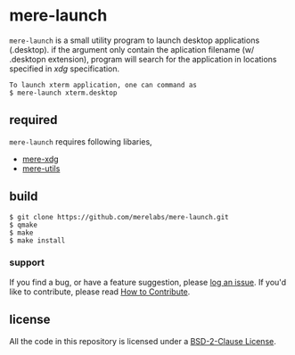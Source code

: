 # mere-launch
`mere-launch` is a small utility program to launch desktop applications (.desktop). if the argument only contain the aplication filename (w/ .desktopn extension), program will search for the application in locations specified in *xdg* specification.

```
To launch xterm application, one can command as
$ mere-launch xterm.desktop
```

## required ##
`mere-launch` requires following libaries,
- [mere-xdg](https://github.com/merelabs/mere-xdg-lib)
- [mere-utils](https://github.com/merelabs/mere-utils-lib)

## build ##
```
$ git clone https://github.com/merelabs/mere-launch.git
$ qmake
$ make
$ make install
```
### support
If you find a bug, or have a feature suggestion, please [log an issue](https://github.com/merelabs/mere-utils-lib/issues). If you'd like to
contribute, please read [How to Contribute](CONTRIBUTING.md).

## license ##
All the code in this repository is licensed under a [BSD-2-Clause License](LICENSE).
